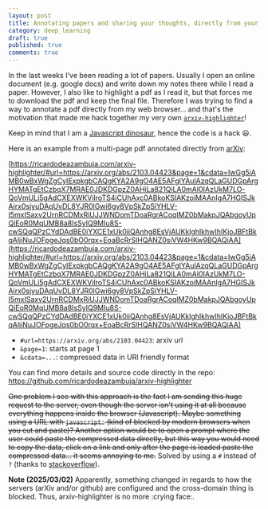 ```yaml
---
layout: post
title: Annotating papers and sharing your thoughts, directly from your browser
category: deep_learning
draft: true
published: true
comments: true
---
```


In the last weeks I've been reading a lot of papers. Usually I open an online document (e.g. google docs) and write down my notes there while I read a paper. However, I also like to highlight a pdf as I read it, but that forces me to download the pdf and keep the final file. Therefore I was trying to find a way to annotate a pdf directly from my web browser... and that's the motivation that made me hack together my very own [`arxiv-highlighter`](https://github.com/ricardodeazambuja/arxiv-highlighter)!

<!--more-->

Keep in mind that I am a [Javascript dinosaur](https://peterxjang.com/blog/modern-javascript-explained-for-dinosaurs.html), hence the code is a hack :smiley:.

Here is an example from a multi-page pdf annotated directly from [arXiv](https://arxiv.org/):     

[https://ricardodeazambuja.com/arxiv-highlighter/#url=https://arxiv.org/abs/2103.04423&page=1&cdata=IwGg5iAMB0wBxWgZgCyIExpkgbCAQgKYA2A9gO4AE5AFgIYAulAzqQLaGUDGpArgHYMATgEtCzbqX7MRAE0JDKDGpzZ0AHiLa821QiLA0mAI0IAzUkM7LO-QoVmULi5gAdCXEXWKViIroTS4iCUhAxc0ABkoKSIAKzoiMAAnIgA7HGISJkAirx0sjyuDAqUvDL8YJR0lGwi6gy8VpSkZpSiYHLV-I5mxISaxv2UrnRCDMxRiUJJWNDomTDoaRgrACoqlMZ0bMakpJQAbgoyUpQiEoR0MqUMB8a8IsSyIQ9MIu8S-cwSQqQPzCYdDAdBE0iYXCE1xUk0iiQAnhg8EsVjAUKklghIkhwIhIKjoJBFtBkqAljiNuJOFpgeJqs0bO0rqx+EoaBcRrSlHQANZ0siVW4HKw9BQAQiAA](https://ricardodeazambuja.com/arxiv-highlighter/#url=https://arxiv.org/abs/2103.04423&page=1&cdata=IwGg5iAMB0wBxWgZgCyIExpkgbCAQgKYA2A9gO4AE5AFgIYAulAzqQLaGUDGpArgHYMATgEtCzbqX7MRAE0JDKDGpzZ0AHiLa821QiLA0mAI0IAzUkM7LO-QoVmULi5gAdCXEXWKViIroTS4iCUhAxc0ABkoKSIAKzoiMAAnIgA7HGISJkAirx0sjyuDAqUvDL8YJR0lGwi6gy8VpSkZpSiYHLV-I5mxISaxv2UrnRCDMxRiUJJWNDomTDoaRgrACoqlMZ0bMakpJQAbgoyUpQiEoR0MqUMB8a8IsSyIQ9MIu8S-cwSQqQPzCYdDAdBE0iYXCE1xUk0iiQAnhg8EsVjAUKklghIkhwIhIKjoJBFtBkqAljiNuJOFpgeJqs0bO0rqx+EoaBcRrSlHQANZ0siVW4HKw9BQAQiAA)

* `#url=https://arxiv.org/abs/2103.04423`: arxiv url
* `&page=1`: starts at page 1
* `&cdata=...`: compressed data in URI friendly format

You can find more details and source code directly in the repo: https://github.com/ricardodeazambuja/arxiv-highlighter

~~One problem I see with this approach is the fact I am sending this huge request to the server, even though the server isn't using it at all because everything happens inside the browser (Javascript). Maybe something using a URL with `javascript:` (kind of blocked by modern browsers when you cut and paste)? Another option would be to open a prompt where the user could paste the compressed data directly, but this way you would need to copy the data, click on a link and only after the page is loaded paste the compressed data... it seems annoying to me.~~ Solved by using a `#` instead of `?` (thanks to [stackoverflow](https://stackoverflow.com/a/68170088)).

**Note (2025/03/02)**
Apparently, something changed in regards to how the servers (arXiv and/or github) are configured and the cross-domain thing is blocked. Thus, arxiv-highlighter is no more :crying face:.